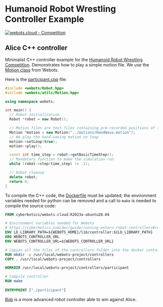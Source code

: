 # Humanoid Robot Wrestling Controller Example

[![webots.cloud - Competition](https://img.shields.io/badge/webots.cloud-Competition-007ACC)][1]

## Alice C++ controller

Minimalist C++ controller example for the [Humanoid Robot Wrestling Competition](https://github.com/cyberbotics/wrestling).
Demonstrates how to play a simple motion file. We use the [Motion class](https://cyberbotics.com/doc/reference/motion?tab-language=c++) from Webots.

Here is the [participant.cpp](./controllers/participant/participant.cpp) file:

``` C++
#include <webots/Robot.hpp>
#include <webots/utils/Motion.hpp>

using namespace webots;

int main() {
  // Robot initialization
  Robot *robot = new Robot();

  // Motion files are text files containing pre-recorded positions of the robot's joints
  Motion *motion = new Motion("../motions/HandWave.motion");
  // We play the hand-waving motion on loop
  motion->setLoop(true);
  motion->play();

  const int time_step = robot->getBasicTimeStep();
  // Mandatory function to make the simulation run
  while (robot->step(time_step) != -1);

  // Robot cleanup
  delete robot;
  return 0;
}
```

To compile the C++ code, the [Dockerfile](./controllers/Dockerfile) must be updated; the environment variables needed for python can be removed and a call to `make` is needed to compile the source code:

``` Dockerfile
FROM cyberbotics/webots.cloud:R2023a-ubuntu20.04

# Environment variables needed for Webots
# https://cyberbotics.com/doc/guide/running-extern-robot-controllers#remote-extern-controllers
ENV LD_LIBRARY_PATH=${WEBOTS_HOME}/lib/controller:${LD_LIBRARY_PATH}
ARG WEBOTS_CONTROLLER_URL
ENV WEBOTS_CONTROLLER_URL=${WEBOTS_CONTROLLER_URL}

# Copies all the files of the controllers folder into the docker container
RUN mkdir -p /usr/local/webots-project/controllers
COPY . /usr/local/webots-project/controllers

WORKDIR /usr/local/webots-project/controllers/participant

# Compile controller
RUN make
    
ENTRYPOINT ["./participant"]
```

[Bob](https://github.com/cyberbotics/wrestling-bob) is a more advanced robot controller able to win against Alice.

[1]: https://webots.cloud/run?version=R2022b&url=https%3A%2F%2Fgithub.com%2Fcyberbotics%2Fwrestling%2Fblob%2Fmain%2Fworlds%2Fwrestling.wbt&type=competition "Leaderboard"
